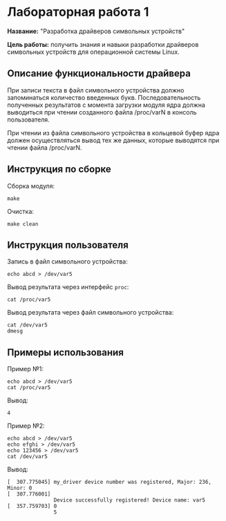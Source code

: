 # Лабораторная работа 1

**Название:** "Разработка драйверов символьных устройств"

**Цель работы:** получить знания и навыки разработки драйверов символьных
устройств для операционной системы Linux.

## Описание функциональности драйвера

При записи текста в файл символьного устройства должно запоминаться количество введенных букв. Последовательность полученных результатов с момента загрузки модуля ядра должна выводиться при чтении созданного файла /proc/varN в консоль пользователя.

При чтении из файла символьного устройства в кольцевой буфер ядра должен осуществляться вывод тех же данных, которые выводятся при чтении файла /proc/varN.

## Инструкция по сборке

Сборка модуля:

```
make
```

Очистка:

```
make clean
```

## Инструкция пользователя

Запись в файл символьного устройства:

```
echo abcd > /dev/var5
```

Вывод результата через интерфейс ```proc```:

```
cat /proc/var5
```

Вывод результата через файл символьного устройства:

```
cat /dev/var5
dmesg
```

## Примеры использования

Пример №1:

```
echo abcd > /dev/var5
cat /proc/var5
```

Вывод:

```
4
```

Пример №2:

```
echo abcd > /dev/var5
echo efghi > /dev/var5
echo 123456 > /dev/var5
cat /dev/var5
```

Вывод:

```
[  307.775045] my_driver device number was registered, Major: 236, Minor: 0
[  307.776001] 
               Device successfully registered! Device name: var5
[  357.759703] 0
               5
```
